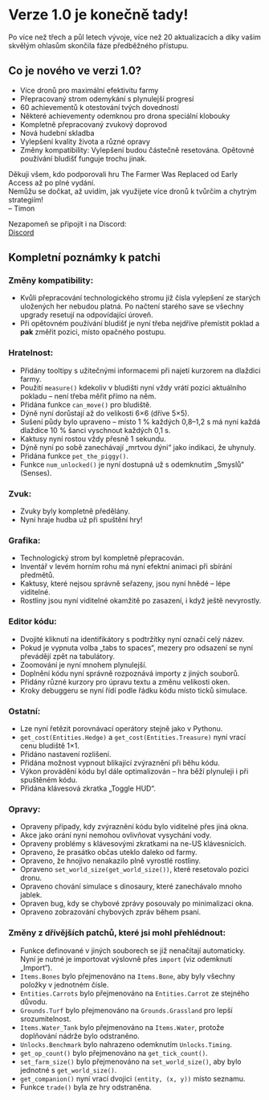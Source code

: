 # Verze 1.0 je konečně tady!
Po více než třech a půl letech vývoje, více než 20 aktualizacích a díky vašim skvělým ohlasům skončila fáze předběžného přístupu.

## Co je nového ve verzi 1.0?
- Více dronů pro maximální efektivitu farmy  
- Přepracovaný strom odemykání s plynulejší progresí  
- 60 achievementů k otestování tvých dovedností  
- Některé achievementy odemknou pro drona speciální klobouky  
- Kompletně přepracovaný zvukový doprovod  
- Nová hudební skladba  
- Vylepšení kvality života a různé opravy  
- Změny kompatibility: Vylepšení budou částečně resetována. Opětovné používání bludišť funguje trochu jinak.

Děkuji všem, kdo podporovali hru The Farmer Was Replaced od Early Access až po plné vydání.  
Nemůžu se dočkat, až uvidím, jak využijete více dronů k tvůrčím a chytrým strategiím!  
– Timon

Nezapomeň se připojit i na Discord:  
[Discord](https://discord.com/invite/kj33cJkeJn)

## Kompletní poznámky k patchi
### Změny kompatibility:
- Kvůli přepracování technologického stromu již čísla vylepšení ze starých uložených her nebudou platná. Po načtení starého save se všechny upgrady resetují na odpovídající úroveň.  
- Při opětovném používání bludišť je nyní třeba nejdříve přemístit poklad a **pak** změřit pozici, místo opačného postupu.

### Hratelnost:
- Přidány tooltipy s užitečnými informacemi při najetí kurzorem na dlaždici farmy.  
- Použití `measure()` kdekoliv v bludišti nyní vždy vrátí pozici aktuálního pokladu – není třeba měřit přímo na něm.  
- Přidána funkce `can_move()` pro bludiště.  
- Dýně nyní dorůstají až do velikosti 6×6 (dříve 5×5).  
- Sušení půdy bylo upraveno – místo 1 % každých 0,8–1,2 s má nyní každá dlaždice 10 % šanci vyschnout každých 0,1 s.  
- Kaktusy nyní rostou vždy přesně 1 sekundu.  
- Dýně nyní po sobě zanechávají „mrtvou dýni“ jako indikaci, že uhynuly.  
- Přidána funkce `pet_the_piggy()`.  
- Funkce `num_unlocked()` je nyní dostupná už s odemknutím „Smyslů“ (Senses).

### Zvuk:
- Zvuky byly kompletně předělány.  
- Nyní hraje hudba už při spuštění hry!

### Grafika:
- Technologický strom byl kompletně přepracován.  
- Inventář v levém horním rohu má nyní efektní animaci při sbírání předmětů.  
- Kaktusy, které nejsou správně seřazeny, jsou nyní hnědé – lépe viditelné.  
- Rostliny jsou nyní viditelné okamžitě po zasazení, i když ještě nevyrostly.

### Editor kódu:
- Dvojité kliknutí na identifikátory s podtržítky nyní označí celý název.  
- Pokud je vypnuta volba „tabs to spaces“, mezery pro odsazení se nyní převádějí zpět na tabulátory.  
- Zoomování je nyní mnohem plynulejší.  
- Doplnění kódu nyní správně rozpoznává importy z jiných souborů.  
- Přidány různé kurzory pro úpravu textu a změnu velikosti oken.  
- Kroky debuggeru se nyní řídí podle řádku kódu místo ticků simulace.

### Ostatní:
- Lze nyní řetězit porovnávací operátory stejně jako v Pythonu.  
- `get_cost(Entities.Hedge)` a `get_cost(Entities.Treasure)` nyní vrací cenu bludiště 1×1.  
- Přidáno nastavení rozlišení.  
- Přidána možnost vypnout blikající zvýraznění při běhu kódu.  
- Výkon provádění kódu byl dále optimalizován – hra běží plynuleji i při spuštěném kódu.  
- Přidána klávesová zkratka „Toggle HUD“.

### Opravy:
- Opraveny případy, kdy zvýraznění kódu bylo viditelné přes jiná okna.  
- Akce jako orání nyní nemohou ovlivňovat vysychání vody.  
- Opraveny problémy s klávesovými zkratkami na ne-US klávesnicích.  
- Opraveno, že prasátko občas uteklo daleko od farmy.  
- Opraveno, že hnojivo nenakazilo plně vyrostlé rostliny.  
- Opraveno `set_world_size(get_world_size())`, které resetovalo pozici dronu.  
- Opraveno chování simulace s dinosaury, které zanechávalo mnoho jablek.  
- Opraven bug, kdy se chybové zprávy posouvaly po minimalizaci okna.  
- Opraveno zobrazování chybových zpráv během psaní.

### Změny z dřívějších patchů, které jsi mohl přehlédnout:
- Funkce definované v jiných souborech se již nenačítají automaticky. Nyní je nutné je importovat výslovně přes `import` (viz odemknutí „Import“).  
- `Items.Bones` bylo přejmenováno na `Items.Bone`, aby byly všechny položky v jednotném čísle.  
- `Entities.Carrots` bylo přejmenováno na `Entities.Carrot` ze stejného důvodu.  
- `Grounds.Turf` bylo přejmenováno na `Grounds.Grassland` pro lepší srozumitelnost.  
- `Items.Water_Tank` bylo přejmenováno na `Items.Water`, protože doplňování nádrže bylo odstraněno.  
- `Unlocks.Benchmark` bylo nahrazeno odemknutím `Unlocks.Timing`.  
- `get_op_count()` bylo přejmenováno na `get_tick_count()`.  
- `set_farm_size()` bylo přejmenováno na `set_world_size()`, aby bylo jednotné s `get_world_size()`.  
- `get_companion()` nyní vrací dvojici `(entity, (x, y))` místo seznamu.  
- Funkce `trade()` byla ze hry odstraněna.